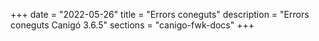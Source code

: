 +++
date        = "2022-05-26"
title       = "Errors coneguts"
description = "Errors coneguts Canigó 3.6.5"
sections    = "canigo-fwk-docs"
+++